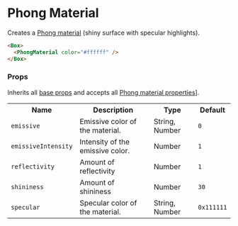 # Phong Material 

Creates a [Phong material](https://threejs.org/docs/#api/en/materials/MeshPhongMaterial) (shiny surface with specular highlights).


```html
<Box>
  <PhongMaterial color="#ffffff" />
</Box>
```

### Props

Inherits all [base props](./#props) and accepts all [Phong material properties](https://threejs.org/docs/#api/en/materials/MeshPhongMaterial)].

<table>
<tbody>
  <tr>
    <th>Name</th>
    <th>Description</th>
    <th>Type</th>
    <th>Default</th>
  </tr>
  <tr><td><code>emissive</code></td><td>Emissive color of the material.</td><td>String, Number</td><td><code>0</code></td></tr>
  <tr><td><code>emissiveIntensity</code></td><td>Intensity of the emissive color.</td><td>Number</td><td><code>1</code></td></tr>
  <tr><td><code>reflectivity</code></td><td>Amount of reflectivity</td><td>Number</td><td><code>1</code></td></tr>
  <tr><td><code>shininess</code></td><td>Amount of shininess</td><td>Number</td><td><code>30</code></td></tr>
  <tr><td><code>specular</code></td><td>Specular color of the material.</td><td>String, Number</td><td><code>0x111111</code></td></tr>

</tbody>
</table>